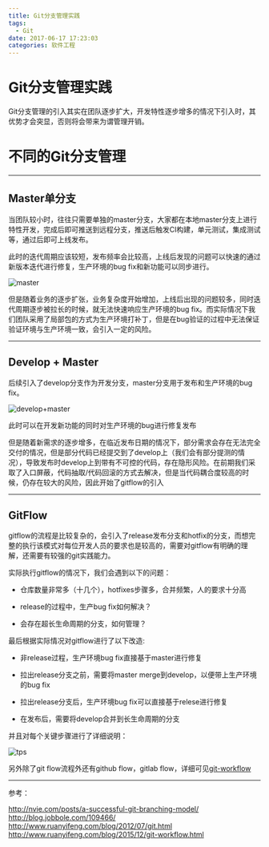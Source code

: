 ```yaml
---
title: Git分支管理实践
tags:
  - Git
date: 2017-06-17 17:23:03
categories: 软件工程
---
```


# Git分支管理实践

Git分支管理的引入其实在团队逐步扩大，开发特性逐步增多的情况下引入时，其优势才会突显，否则将会带来为谓管理开销。



# 不同的Git分支管理

---

##  Master单分支

当团队较小时，往往只需要单独的master分支，大家都在本地master分支上进行特性开发，完成后即可推送到远程分支，推送后触发CI构建，单元测试，集成测试等，通过后即可上线发布。


此时的迭代周期应该较短，发布频率会比较高，上线后发现的问题可以快速的通过新版本迭代进行修复，生产环境的bug fix和新功能可以同步进行。

![master](http://www.jeffxue.cn/img/20170617_git-master.png)


但是随着业务的逐步扩张，业务复杂度开始增加，上线后出现的问题较多，同时迭代周期逐步被拉长的时候，就无法快速响应生产环境的bug fix。而实际情况下我们团队采用了局部包的方式为生产环境打补丁，但是在bug验证的过程中无法保证验证环境与生产环境一致，会引入一定的风险。

---

<!-- more -->

## Develop + Master

后续引入了develop分支作为开发分支，master分支用于发布和生产环境的bug fix。

![develop+master](http://www.jeffxue.cn/img/20170617_git-develop.png)

此时可以在开发新功能的同时对生产环境的bug进行修复发布

但是随着新需求的逐步增多，在临近发布日期的情况下，部分需求会存在无法完全交付的情况，但是部分代码已经提交到了develop上（我们会有部分提测的情况），导致发布时develop上到带有不可控的代码，存在隐形风险。在前期我们采取了入口屏蔽，代码抽取/代码回滚的方式去解决，但是当代码耦合度较高的时候，仍存在较大的风险，因此开始了gitflow的引入


---

## GitFlow

gitflow的流程是比较复杂的，会引入了release发布分支和hotfix的分支，而想完整的执行该模式对每位开发人员的要求也是较高的，需要对gitflow有明确的理解，还需要有较强的git实践能力。



实际执行gitflow的情况下，我们会遇到以下的问题：

- 仓库数量非常多（十几个），hotfixes步骤多，合并频繁，人的要求十分高

- release的过程中，生产bug fix如何解决？

- 会存在超长生命周期的分支，如何管理？



最后根据实际情况对gitflow进行了以下改造:

- 非release过程，生产环境bug fix直接基于master进行修复

- 拉出release分支之前，需要将master merge到develop，以便带上生产环境的bug fix

- 拉出release分支后，生产环境bug fix可以直接基于relese进行修复

- 在发布后，需要将develop合并到长生命周期的分支


并且对每个关键步骤进行了详细说明：

![tps](http://www.jeffxue.cn/img/20170617_gitflow.jpeg)



另外除了git flow流程外还有github flow，gitlab flow，详细可见[git-workflow](http://www.ruanyifeng.com/blog/2015/12/git-workflow.html)



---

参考：

http://nvie.com/posts/a-successful-git-branching-model/
http://blog.jobbole.com/109466/
http://www.ruanyifeng.com/blog/2012/07/git.html
http://www.ruanyifeng.com/blog/2015/12/git-workflow.html
